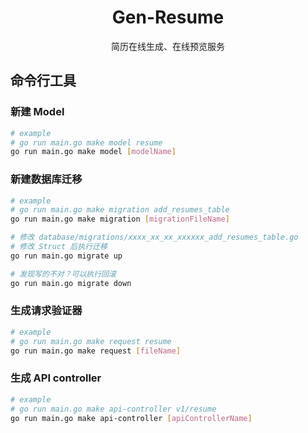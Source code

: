 <h1 align="center">Gen-Resume</h1>
<p align="center">简历在线生成、在线预览服务</p>

## 命令行工具

### 新建 Model

```bash
# example
# go run main.go make model resume
go run main.go make model [modelName]
```

### 新建数据库迁移

```bash
# example
# go run main.go make migration add_resumes_table
go run main.go make migration [migrationFileName]

# 修改 database/migrations/xxxx_xx_xx_xxxxxx_add_resumes_table.go
# 修改 Struct 后执行迁移
go run main.go migrate up

# 发现写的不对？可以执行回滚
go run main.go migrate down
```

### 生成请求验证器

```bash
# example
# go run main.go make request resume
go run main.go make request [fileName]
```

### 生成 API controller

```bash
# example
# go run main.go make api-controller v1/resume
go run main.go make api-controller [apiControllerName]
```
